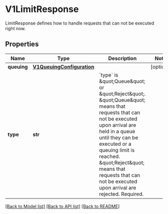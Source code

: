 # V1LimitResponse

LimitResponse defines how to handle requests that can not be executed right now.
## Properties
Name | Type | Description | Notes
------------ | ------------- | ------------- | -------------
**queuing** | [**V1QueuingConfiguration**](V1QueuingConfiguration.md) |  | [optional] 
**type** | **str** | &#x60;type&#x60; is \&quot;Queue\&quot; or \&quot;Reject\&quot;. \&quot;Queue\&quot; means that requests that can not be executed upon arrival are held in a queue until they can be executed or a queuing limit is reached. \&quot;Reject\&quot; means that requests that can not be executed upon arrival are rejected. Required. | 

[[Back to Model list]](../README.md#documentation-for-models) [[Back to API list]](../README.md#documentation-for-api-endpoints) [[Back to README]](../README.md)


